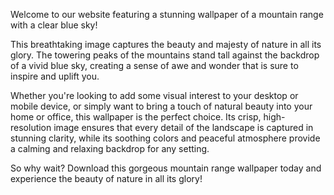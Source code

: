 <!--
Write me content for website with wallpaper "A mountain range with a clear blue sky"
-->

<!--font:Montserrat-->

Welcome to our website featuring a stunning wallpaper of a mountain range with a clear blue sky!

This breathtaking image captures the beauty and majesty of nature in all its glory. The towering peaks of the mountains stand tall against the backdrop of a vivid blue sky, creating a sense of awe and wonder that is sure to inspire and uplift you.

Whether you're looking to add some visual interest to your desktop or mobile device, or simply want to bring a touch of natural beauty into your home or office, this wallpaper is the perfect choice. Its crisp, high-resolution image ensures that every detail of the landscape is captured in stunning clarity, while its soothing colors and peaceful atmosphere provide a calming and relaxing backdrop for any setting.

So why wait? Download this gorgeous mountain range wallpaper today and experience the beauty of nature in all its glory!
